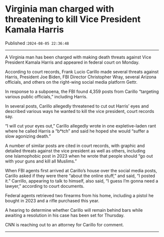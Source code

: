 # Virginia man charged with threatening to kill Vice President Kamala Harris

Published :`2024-08-05 22:36:48`

---

A Virginia man has been charged with making death threats against Vice President Kamala Harris and appeared in federal court on Monday.

According to court records, Frank Lucio Carillo made several threats against Harris, President Joe Biden, FBI Director Christopher Wray, several Arizona officials, and others on the right-wing social media platform Gettr.

In response to a subpoena, the FBI found 4,359 posts from Carillo “targeting various public officials,” including Harris.

In several posts, Carillo allegedly threatened to cut out Harris’ eyes and described various ways he wanted to kill the vice president, court records say.

“I will cut your eyes out,” Carillo allegedly wrote in one expletive-laden rant where he called Harris a “b*tch” and said he hoped she would “suffer a slow agonizing death.”

A number of similar posts are cited in court records, with graphic and detailed threats against the vice president as well as others, including one Islamophobic post in 2023 when he wrote that people should “go out with your guns and kill all Muslims.”

When FBI agents first arrived at Carillo’s house over the social media posts, Carillo asked if they were there “about the online stuff,” and said, “I posted it.” Carrillo, appearing to talk to himself, also said, “I guess I’m gonna need a lawyer,” according to court documents.

Federal agents retrieved two firearms from his home, including a pistol he bought in 2023 and a rifle purchased this year.

A hearing to determine whether Carillo will remain behind bars while awaiting a resolution in his case has been set for Thursday.

CNN is reaching out to an attorney for Carillo for comment.

---

